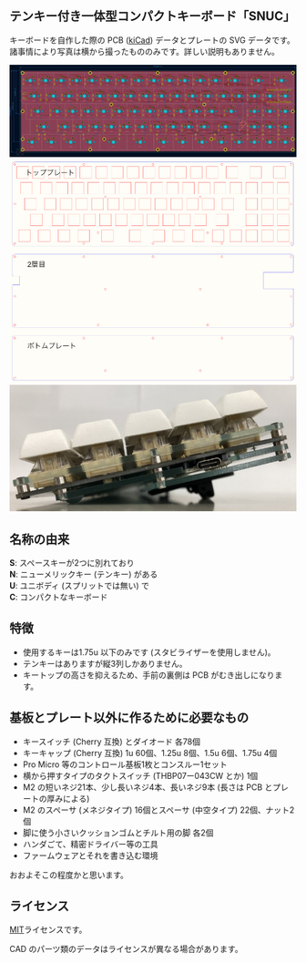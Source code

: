 ## テンキー付き一体型コンパクトキーボード「SNUC」

キーボードを自作した際の PCB ([kiCad](https://www.kicad.org)) データとプレートの SVG データです。  
諸事情により写真は横から撮ったもののみです。詳しい説明もありません。  

![PCB](./images/PCB.png)  
![Plate](./images/Plate.png)  
![Side](./images/Side.jpg)  

## 名称の由来

**S**: スペースキーが2つに別れており  
**N**: ニューメリックキー (テンキー) がある  
**U**: ユニボディ (スプリットでは無い) で  
**C**: コンパクトなキーボード  

## 特徴

- 使用するキーは1.75u 以下のみです (スタビライザーを使用しません)。
- テンキーはありますが縦3列しかありません。
- キートップの高さを抑えるため、手前の裏側は PCB がむき出しになります。

## 基板とプレート以外に作るために必要なもの

- キースイッチ (Cherry 互換) とダイオード 各78個
- キーキャップ (Cherry 互換) 1u 60個、1.25u 8個、1.5u 6個、1.75u 4個
- Pro Micro 等のコントロール基板1枚とコンスルー1セット
- 横から押すタイプのタクトスイッチ (THBP07ー043CW とか) 1個
- M2 の短いネジ21本、少し長いネジ4本、長いネジ9本 (長さは PCB とプレートの厚みによる)
- M2 のスペーサ (メネジタイプ) 16個とスペーサ (中空タイプ) 22個、ナット2個
- 脚に使う小さいクッションゴムとチルト用の脚 各2個
- ハンダごて、精密ドライバー等の工具
- ファームウェアとそれを書き込む環境

おおよそこの程度かと思います。  

## ライセンス

[MIT](./LICENSE.txt)ライセンスです。

CAD のパーツ類のデータはライセンスが異なる場合があります。  
